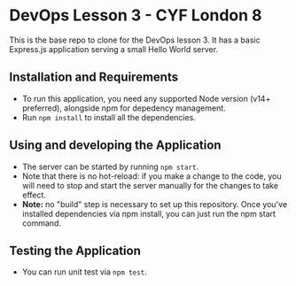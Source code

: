 # DevOps Lesson 3 - CYF London 8

This is the base repo to clone for the DevOps lesson 3. It has a basic Express.js application serving a small Hello World server.

## Installation and Requirements

* To run this application, you need any supported Node version (v14+ preferred), alongside npm for depedency management.
* Run `npm install` to install all the dependencies.

## Using and developing the Application

* The server can be started by running `npm start`.
* Note that there is no hot-reload: if you make a change to the code, you will need to stop and start the server manually for the changes to take effect.
* **Note:** no "build" step is necessary to set up this repository. Once you've installed dependencies via npm install, you can just run the npm start command.

## Testing the Application

* You can run unit test via `npm test`.